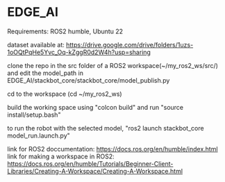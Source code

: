 # EDGE_AI
Requirements:  ROS2 humble, Ubuntu 22

dataset available at: https://drive.google.com/drive/folders/1uzs-1oOQtPqHe5Yvc_Oq-kZggR0d2W4h?usp=sharing

clone the repo in the src folder of a ROS2 workspace(~/my_ros2_ws/src/) and edit the model_path in EDGE_AI/stackbot_core/stackbot_core/model_publish.py

cd to the workspace (cd ~/my_ros2_ws)

build the working space using "colcon build" and run "source install/setup.bash" 

to run the robot with the selected model, "ros2 launch stackbot_core model_run.launch.py"


link for ROS2 doccumentation: https://docs.ros.org/en/humble/index.html
link for making a workspace in ROS2: https://docs.ros.org/en/humble/Tutorials/Beginner-Client-Libraries/Creating-A-Workspace/Creating-A-Workspace.html
